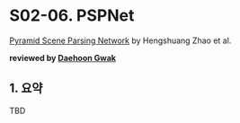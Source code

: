 # S02-06. PSPNet

[Pyramid Scene Parsing Network](https://arxiv.org/abs/1612.01105) by Hengshuang Zhao et al.

**reviewed by [Daehoon Gwak](https://github.com/eogns282)**

## 1. 요약

TBD
